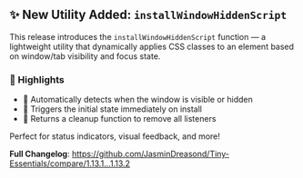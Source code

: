 ## ✨ New Utility Added: `installWindowHiddenScript`

This release introduces the `installWindowHiddenScript` function — a lightweight utility that dynamically applies CSS classes to an element based on window/tab visibility and focus state.

### 📌 Highlights

* 🧠 Automatically detects when the window is visible or hidden
* 🚀 Triggers the initial state immediately on install
* 🔧 Returns a cleanup function to remove all listeners

Perfect for status indicators, visual feedback, and more!

**Full Changelog**: https://github.com/JasminDreasond/Tiny-Essentials/compare/1.13.1...1.13.2